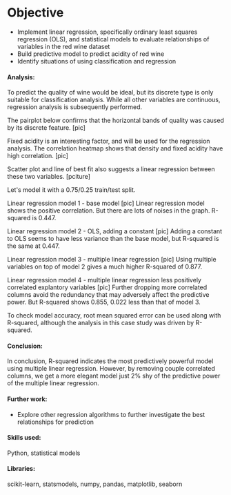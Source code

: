 # Objective
- Implement linear regression, specifically ordinary least squares regression (OLS), and statistical models to evaluate relationships of variables in the red wine dataset
- Build predictive model to predict acidity of red wine
- Identify situations of using classification and regression

#### Analysis:
To predict the quality of wine would be ideal, but its discrete type is only suitable for classification analysis.
While all other variables are continuous, regression analysis is subsequently performed.

The pairplot below confirms that the horizontal bands of quality was caused by its discrete feature.
[pic]

Fixed acidity is an interesting factor, and will be used for the regression analysis.
The correlation heatmap shows that density and fixed acidity have high correlation.
[pic]

Scatter plot and line of best fit also suggests a linear regression between these two variables.
[pciture]


Let's model it with a 0.75/0.25 train/test split.


Linear regression model 1 - base model
[pic]
Linear regression model shows the positive correlation. But there are lots of noises in the graph. R-squared is 0.447.


Linear regression model 2 - OLS, adding a constant
[pic]
Adding a constant to OLS seems to have less variance than the base model, but R-squared is the same at 0.447.

Linear regression model 3 - multiple linear regression
[pic]
Using multiple variables on top of model 2 gives a much higher R-squared of 0.877.

Linear regression model 4 - multiple linear regression less positively correlated explantory variables
[pic]
Further dropping more correlated columns avoid the redundancy that may adversely affect the predictive power.
But R-squared shows 0.855, 0.022 less than that of model 3.


To check model accuracy, root mean squared error can be used along with R-squared, although the analysis in this case study was driven by R-squared.


#### Conclusion:
In conclusion, R-squared indicates the most predictively powerful model using multiple linear regression.
However, by removing couple correlated columns, we get a more elegant model just 2% shy of the predictive power of the multiple linear regression.


#### Further work:
- Explore other regression algorithms to further investigate the best relationships for prediction


#### Skills used:
Python, statistical models


#### Libraries:
scikit-learn, statsmodels, numpy, pandas, matplotlib, seaborn
